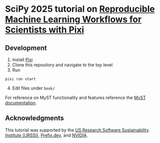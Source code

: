 # SciPy 2025 tutorial on [Reproducible Machine Learning Workflows for Scientists with Pixi](https://matthewfeickert-talks.github.io/reproducible-ml-for-scientists-with-pixi-scipy-2025/)

## Development

1. Install [Pixi](https://pixi.sh/)
2. Clone this repository and navigate to the top level
3. Run

```
pixi run start
```

4. Edit files under `book/`

For reference on MyST functionality and features reference the [MyST documentation](https://mystmd.org/guide/).

## Acknowledgments

This tutorial was supported by the [US Research Software Sustainability Institute (URSSI)](https://urssi.us/), [Prefix.dev](https://prefix.dev/), and [NVIDIA](https://www.nvidia.com/).
